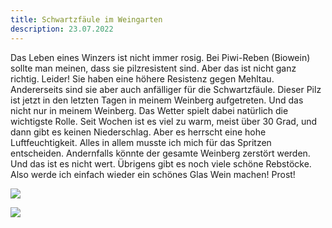 ```yaml
---
title: Schwartzfäule im Weingarten
description: 23.07.2022
---
```

Das Leben eines Winzers ist nicht immer rosig. Bei Piwi-Reben (Biowein) sollte man meinen, dass sie pilzresistent sind. Aber das ist nicht ganz richtig. Leider! Sie haben eine höhere Resistenz gegen Mehltau. Andererseits sind sie aber auch anfälliger für die Schwartzfäule. Dieser Pilz ist jetzt in den letzten Tagen in meinem Weinberg aufgetreten. Und das nicht nur in meinem Weinberg. Das Wetter spielt dabei natürlich die wichtigste Rolle. Seit Wochen ist es viel zu warm, meist über 30 Grad, und dann gibt es keinen Niederschlag. Aber es herrscht eine hohe Luftfeuchtigkeit. Alles in allem musste ich mich für das Spritzen entscheiden. Andernfalls könnte der gesamte Weinberg zerstört werden. Und das ist es nicht wert. Übrigens gibt es noch viele schöne Rebstöcke. Also werde ich einfach wieder ein schönes Glas Wein machen! Prost!

![](/img/2022-06-15-souv.gris-schwartzfäule-2.jpg)

![](/img/2022-06-15-souv.gris-schwartzfäule-1.jpg)

![]()
